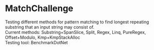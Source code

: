 # MatchChallenge
Testing different methods for pattern matching to find longest repeating substring that an input string may consist of.  
Current methods: Substring+SpanSlice, Split, Regex, Linq, PureRegex, Offset+Modulo, Kmp+KmpStackAlloc  
Testing tool: BenchmarkDotNet
